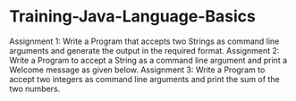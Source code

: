 # Training-Java-Language-Basics
Assignment 1: Write a Program that accepts two Strings as command line arguments and generate the output in the required format. 
Assignment 2: Write a Program to accept a String as a command line argument and print a Welcome message as given below.
Assignment 3: Write a Program to accept two integers as command line arguments and print the sum of the two numbers.
